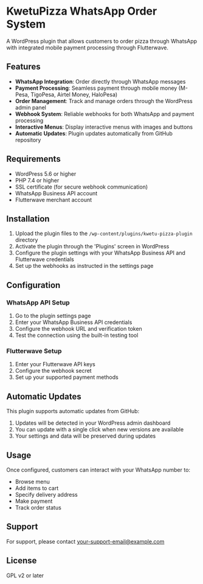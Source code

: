 # KwetuPizza WhatsApp Order System

A WordPress plugin that allows customers to order pizza through WhatsApp with integrated mobile payment processing through Flutterwave.

## Features

- **WhatsApp Integration**: Order directly through WhatsApp messages
- **Payment Processing**: Seamless payment through mobile money (M-Pesa, TigoPesa, Airtel Money, HaloPesa)
- **Order Management**: Track and manage orders through the WordPress admin panel
- **Webhook System**: Reliable webhooks for both WhatsApp and payment processing
- **Interactive Menus**: Display interactive menus with images and buttons
- **Automatic Updates**: Plugin updates automatically from GitHub repository

## Requirements

- WordPress 5.6 or higher
- PHP 7.4 or higher
- SSL certificate (for secure webhook communication)
- WhatsApp Business API account
- Flutterwave merchant account

## Installation

1. Upload the plugin files to the `/wp-content/plugins/kwetu-pizza-plugin` directory
2. Activate the plugin through the 'Plugins' screen in WordPress
3. Configure the plugin settings with your WhatsApp Business API and Flutterwave credentials
4. Set up the webhooks as instructed in the settings page

## Configuration

### WhatsApp API Setup

1. Go to the plugin settings page
2. Enter your WhatsApp Business API credentials
3. Configure the webhook URL and verification token
4. Test the connection using the built-in testing tool

### Flutterwave Setup

1. Enter your Flutterwave API keys
2. Configure the webhook secret
3. Set up your supported payment methods

## Automatic Updates

This plugin supports automatic updates from GitHub:

1. Updates will be detected in your WordPress admin dashboard
2. You can update with a single click when new versions are available
3. Your settings and data will be preserved during updates

## Usage

Once configured, customers can interact with your WhatsApp number to:
- Browse menu
- Add items to cart
- Specify delivery address
- Make payment
- Track order status

## Support

For support, please contact [your-support-email@example.com](mailto:your-support-email@example.com)

## License

GPL v2 or later 